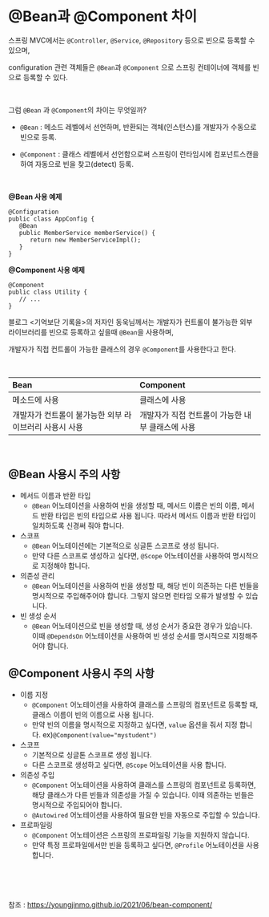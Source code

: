 # @Bean과 @Component 차이

스프링 MVC에서는 `@Controller`, `@Service`, `@Repository` 등으로 빈으로 등록할 수 있으며, 

configuration 관련 객체들은 `@Bean`과 `@Component` 으로 스프링 컨테이너에 객체를 빈으로 등록할 수 있다.

<br>

그럼 `@Bean` 과 `@Component`의 차이는 무엇일까?

* `@Bean` : 메소드 레벨에서 선언하며, 반환되는 객체(인스턴스)를 개발자가 수동으로 빈으로 등록.

* `@Component` : 클래스 레벨에서 선언함으로써 스프링이 런타임시에 컴포넌트스캔을 하여 자동으로 빈을 찾고(detect) 등록.

<br>

**@Bean 사용 예제**

```
@Configuration
public class AppConfig {
   @Bean
   public MemberService memberService() {
      return new MemberServiceImpl();
   }
}
```

**@Component 사용 예제**

```
@Component
public class Utility {
   // ...
}
```

블로그 <기억보단 기록을>의 저자인 동욱님께서는 개발자가 컨트롤이 불가능한 외부 라이브러리를 빈으로 등록하고 싶을때 `@Bean`을 사용하며, 

개발자가 직접 컨트롤이 가능한 클래스의 경우 `@Component`를 사용한다고 한다.

<br>

| Bean                                                   | Component                                        |
| :----------------------------------------------------- | :----------------------------------------------- |
| 메소드에 사용                                          | 클래스에 사용                                    |
| 개발자가 컨트롤이 불가능한 외부 라이브러리 사용시 사용 | 개발자가 직접 컨트롤이 가능한 내부 클래스에 사용 |

<br>

## @Bean 사용시 주의 사항

* 메서드 이름과 반환 타입
  * `@Bean` 어노테이션을 사용하여 빈을 생성할 때, 메서드 이름은 빈의 이름, 메서드 반환 타입은 빈의 타입으로 사용 됩니다. 따라서 메서드 이름과 반환 타입이 일치하도록 신경써 줘야 합니다.
* 스코프
  * `@Bean` 어노테이션에는 기본적으로 싱글톤 스코프로 생성 됩니다. 
  * 만약 다른 스코프로 생성하고 싶다면, `@Scope` 어노테이션을 사용하여 명시적으로 지정해야 합니다.
* 의존성 관리
  * `@Bean` 어노테이션을 사용하여 빈을 생성할 때, 해당 빈이 의존하는 다른 빈들을 명시적으로 주입해주어야 합니다. 그렇지 않으면 런타임 오류가 발생할 수 있습니다.
* 빈 생성 순서
  * `@Bean` 어노테이션으로 빈을 생성할 때, 생성 순서가 중요한 경우가 있습니다. 이때 `@DependsOn` 어노테이션을 사용하여 빈 생성 순서를 명시적으로 지정해주어야 합니다.

## @Component 사용시 주의 사항

* 이름 지정
  * `@Component` 어노테이션을 사용하여 클래스를 스프링의 컴포넌트로 등록할 때, 클래스 이름이 빈의 이름으로 사용 됩니다. 
  * 만약 빈의 이름을 명시적으로 지정하고 싶다면, `value` 옵션을 줘서 지정 합니다. ex)`@Component(value="mystudent")`
* 스코프
  * 기본적으로 싱글톤 스코프로 생성 됩니다.
  * 다른 스코프로 생성하고 싶다면, `@Scope` 어노테이션을 사용 합니다.
* 의존성 주입
  * `@Component` 어노테이션을 사용하여 클래스를 스프링의 컴포넌트로 등록하면, 해당 클래스가 다른 빈들과 의존성을 가질 수 있습니다. 이때 의존하는 빈들은 명시적으로 주입되어야 합니다.
  * `@Autowired` 어노테이션을 사용하여 필요한 빈을 자동으로 주입할 수 있습니다.
* 프로파일링
  * `@Component` 어노테이션은 스프링의 프로파일링 기능을 지원하지 않습니다.
  * 만약 특정 프로파일에서만 빈을 등록하고 싶다면, `@Profile` 어노테이션을 사용 합니다.

<br><br><br>

참조 : https://youngjinmo.github.io/2021/06/bean-component/
